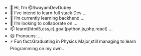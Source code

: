 - 👋 Hi, I’m @SwayamDevDubey
- 👀 I’ve intend to learn full stack Dev ...
- 🌱 I’m currently learning backhend ...
- 💞️ I’m looking to collaborate on ...
- 📫 learnt(html5,css,c),goal(python,js,php,react) ...
- 😄 Pronouns: ...
- ⚡ Fun fact:Graduating in Physics Major,still managing to learn Programming on my own..

<!---
SwayamDevDubey/SwayamDevDubey is a ✨ special ✨ repository because its `README.md` (this file) appears on your GitHub profile.
You can click the Preview link to take a look at your changes.
--->
